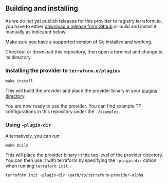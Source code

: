 ## Building and installing

As we do not yet publish releases for this provider to registry.terraform.io, you have to either [download a release from Github](https://github.com/hashicorp/terraform-provider-kubernetes-alpha/releases) or build and install it manually as indicated below.

Make sure you have a supported version of Go installed and working.

Checkout or download this repository, then open a terminal and change to its directory.

### Installing the provider to `terraform.d/plugins`
```
make install
```
This will build the provider and place the provider binary in your [plugins directory](https://www.terraform.io/docs/extend/how-terraform-works.html#plugin-locations).

You are now ready to use the provider. You can find example TF configurations in this repository under the `./examples`.

### Using `-plugin-dir` 

Alternatively, you can run:

```
make build
```

This will place the provider binary in the top level of the provider directory. You can then use it with terraform by specifying the `-plugin-dir` option when running `terraform init`

```
terraform init -plugin-dir /path/to/terraform-provider-alpha
```
